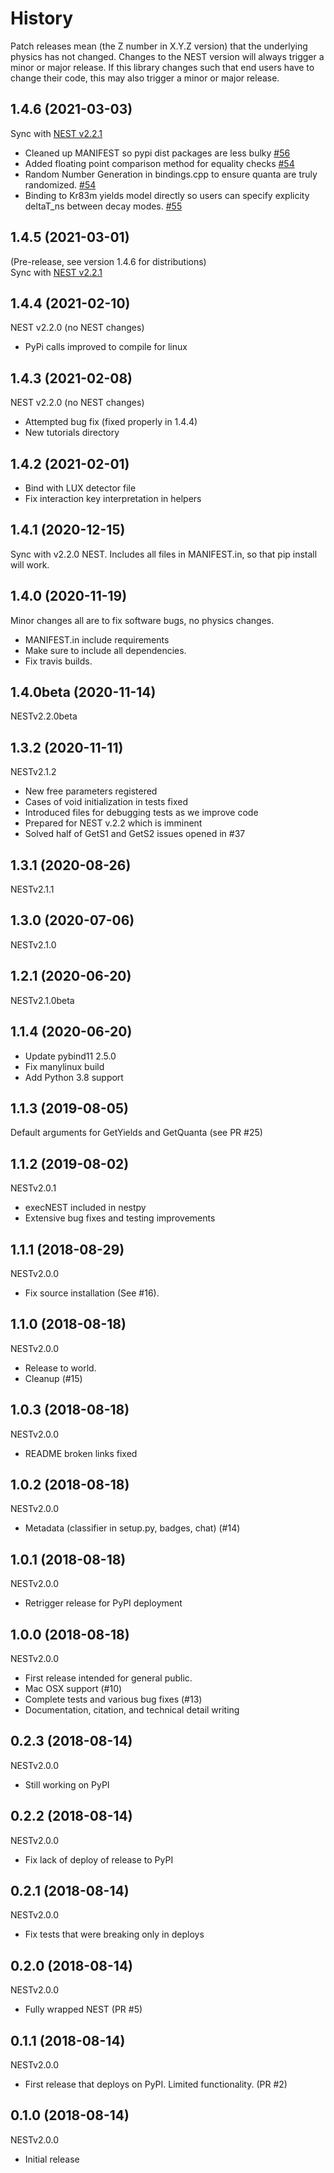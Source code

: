
History
=======

Patch releases mean (the Z number in X.Y.Z version) that the underlying physics has not changed.  Changes to the NEST version will always trigger a minor or major release.  If this library changes such that end users have to change their code, this may also trigger a minor or major release.

1.4.6 (2021-03-03)
-----------------
Sync with [NEST v2.2.1](https://github.com/NESTCollaboration/nest/releases/tag/v2.2.1)
  * Cleaned up MANIFEST so pypi dist packages are less bulky
    [#56](https://github.com/NESTCollaboration/nestpy/pull/56)
  * Added floating point comparison method for equality checks
    [#54](https://github.com/NESTCollaboration/nestpy/pull/54)
  * Random Number Generation in bindings.cpp to ensure quanta are truly randomized.
    [#54](https://github.com/NESTCollaboration/nestpy/pull/54)
  * Binding to Kr83m yields model directly so users can specify explicity deltaT_ns between decay modes.
    [#55](https://github.com/NESTCollaboration/nestpy/pull/55)
    
1.4.5 (2021-03-01)
-----------------
(Pre-release, see version 1.4.6 for distributions)
<br>
Sync with [NEST v2.2.1](https://github.com/NESTCollaboration/nest/releases/tag/v2.2.1)

1.4.4 (2021-02-10)
-----------------
NEST v2.2.0 (no NEST changes)
  * PyPi calls improved to compile for linux

1.4.3 (2021-02-08)
-----------------
NEST v2.2.0 (no NEST changes)
  * Attempted bug fix (fixed properly in 1.4.4)
  * New tutorials directory

1.4.2 (2021-02-01)
-----------------
  * Bind with LUX detector file 
  * Fix interaction key interpretation in helpers

1.4.1 (2020-12-15)
-----------------
Sync with v2.2.0 NEST. 
Includes all files in MANIFEST.in, so that pip install will work.

1.4.0 (2020-11-19)
-----------------
Minor changes all are to fix software bugs, no physics changes. 

  * MANIFEST.in include requirements
  * Make sure to include all dependencies. 
  * Fix travis builds. 

1.4.0beta (2020-11-14)
-----------------

NESTv2.2.0beta

1.3.2 (2020-11-11)
-----------------

NESTv2.1.2
  * New free parameters registered
  * Cases of void initialization in tests fixed
  * Introduced files for debugging tests as we improve code
  * Prepared for NEST v.2.2 which is imminent
  * Solved half of GetS1 and GetS2 issues opened in #37


1.3.1 (2020-08-26)
-----------------

NESTv2.1.1

1.3.0 (2020-07-06)
------------------

NESTv2.1.0

1.2.1 (2020-06-20)
------------------

NESTv2.1.0beta

1.1.4 (2020-06-20)
------------------

* Update pybind11 2.5.0
* Fix manylinux build 
* Add Python 3.8 support

1.1.3 (2019-08-05)
------------------

Default arguments for GetYields and GetQuanta (see PR #25)


1.1.2 (2019-08-02)
------------------

NESTv2.0.1

* execNEST included in nestpy
* Extensive bug fixes and testing improvements

1.1.1 (2018-08-29)
------------------

NESTv2.0.0

* Fix source installation (See #16).

1.1.0 (2018-08-18)
------------------

NESTv2.0.0

* Release to world.
* Cleanup (#15)

1.0.3 (2018-08-18)
------------------

NESTv2.0.0

* README broken links fixed

1.0.2 (2018-08-18)
------------------

NESTv2.0.0

* Metadata (classifier in setup.py, badges, chat) (#14)

1.0.1 (2018-08-18)
------------------

NESTv2.0.0

* Retrigger release for PyPI deployment

1.0.0 (2018-08-18)
------------------

NESTv2.0.0

* First release intended for general public.
* Mac OSX support (#10)
* Complete tests and various bug fixes (#13)
* Documentation, citation, and technical detail writing


0.2.3 (2018-08-14)
------------------

NESTv2.0.0

* Still working on PyPI

0.2.2 (2018-08-14)
------------------

NESTv2.0.0

* Fix lack of deploy of release to PyPI

0.2.1 (2018-08-14)
------------------

NESTv2.0.0

* Fix tests that were breaking only in deploys

0.2.0 (2018-08-14)
------------------

NESTv2.0.0

* Fully wrapped NEST (PR #5)

0.1.1 (2018-08-14)
------------------

NESTv2.0.0

* First release that deploys on PyPI. Limited functionality. (PR #2)

0.1.0 (2018-08-14)
------------------

NESTv2.0.0

* Initial release
